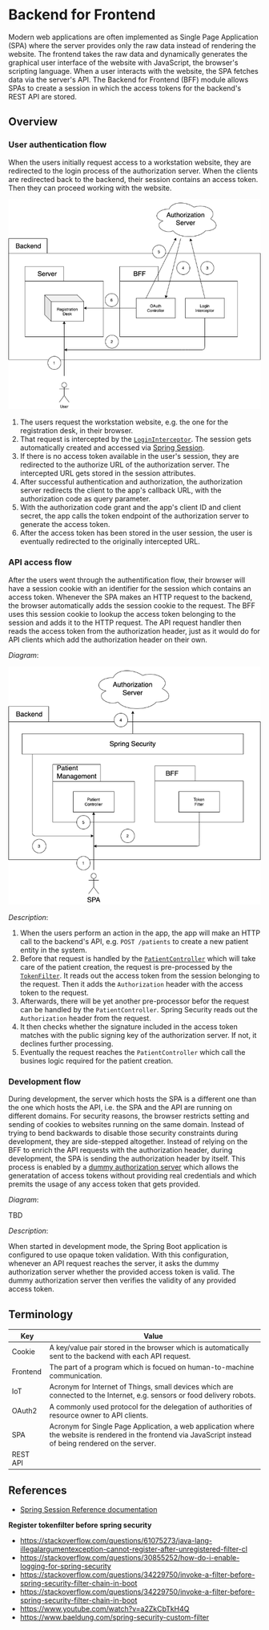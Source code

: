 # Backend for Frontend

Modern web applications are often implemented as Single Page Application (SPA) where the server provides only the raw data instead of rendering the website.
The frontend takes the raw data and dynamically generates the graphical user interface of the website with JavaScript, the browser's scripting language.
When a user interacts with the website, the SPA fetches data via the server's API.
The Backend for Frontend (BFF) module allows SPAs to create a session in which the access tokens for the backend's REST API are stored.

## Overview

### User authentication flow

When the users initially request access to a workstation website, they are redirected to the login process of the authorization server.
When the clients are redirected back to the backend, their session contains an access token.
Then they can proceed working with the website.

![Login flow](./doc/login-flow.png)

1. The users request the workstation website, e.g. the one for the registration desk, in their browser.
2. That request is intercepted by the [`LoginInterceptor`](./src/main/java/ksch/bff/LoginInterceptor.java). The session gets automatically created and accessed via [Spring Session](https://docs.spring.io/spring-session/reference/index.html).
3. If there is no access token available in the user's session, they are redirected to the authorize URL of the authorization server. The intercepted URL gets stored in the session attributes.
4. After successful authentication and authorization, the authorization server redirects the client to the app's callback URL, with the authorization code as query parameter.
5. With the authorization code grant and the app's client ID and client secret, the app calls the token endpoint of the authorization server to generate the access token.
6. After the access token has been stored in the user session, the user is eventually redirected to the originally intercepted URL.

### API access flow

After the users went through the authentification flow, their browser will have a session cookie with an identifier for the session which contains an access token. Whenever the SPA makes an HTTP request to the backend, the browser automatically adds the session cookie to the request. The BFF uses this session cookie to lookup the access token belonging to the session and adds it to the HTTP request. The API request handler then reads the access token from the authorization header, just as it would do for API clients which add the authorization header on their own.

_Diagram_:

![API access flow](./doc/api-access-flow.png)

_Description_:

1. When the users perform an action in the app, the app will make an HTTP call to the backend's API, e.g. `POST /patients` to create a new patient entity in the system.
2. Before that request is handled by the [`PatientController`](../ksch.patientmanagement/ksch.patientmanagement.impl/src/main/java/ksch/patientmanagement/http/PatientController.java) which will take care of the patient creation, the request is pre-processed by the [`TokenFilter`](./src/main/java/ksch/bff/TokenFilter.java). It reads out the access token from the session belonging to the request. Then it adds the `Authorization` header with the access token to the request.
3. Afterwards, there will be yet another pre-processor befor the request can be handled by the `PatientController`. Spring Security reads out the `Authorization` header from the request.
4. It then checks whether the signature included in the access token matches with the public signing key of the authorization server. If not, it declines further processing.
5. Eventually the request reaches the `PatientController` which call the busines logic required for the patient creation.

### Development flow

During development, the server which hosts the SPA is a different one than the one which hosts the API, i.e. the SPA and the API are running on different domains.
For security reasons, the browser restricts setting and sending of cookies to websites running on the same domain.
Instead of trying to bend backwards to disable those security constraints during development, they are side-stepped altogether.
Instead of relying on the BFF to enrich the API requests with the authorization header, during development, the SPA is sending the authorization header by itself.
This process is enabled by a [dummy authorization server](https://github.com/ksch-workflows/noauth) which allows the generatation of access tokens without providing real credentials and which premits the usage of any access token that gets provided.

_Diagram_:

TBD

_Description_:

When started in development mode, the Spring Boot application is configured to use opaque token validation.
With this configuration, whenever an API request reaches the server, it asks the dummy authorization server whether the provided access token is valid.
The dummy authorization server then verifies the validity of any provided access token.

## Terminology

| Key       | Value                                                                                                                                                        |
| --------- | ------------------------------------------------------------------------------------------------------------------------------------------------------------ |
| Cookie    | A key/value pair stored in the browser which is automatically sent to the backend with each API request.                                                     |
| Frontend  | The part of a program which is focued on human-to-machine communication.                                                                                     |
| IoT       | Acronym for Internet of Things, small devices which are connected to the Internet, e.g. sensors or food delivery robots.                                     |
| OAuth2    | A commonly used protocol for the delegation of authorities of resource owner to API clients.                                                                 |
| SPA       | Acronym for Single Page Application, a web application where the website is rendered in the frontend via JavaScript instead of being rendered on the server. |
| REST API  |                                                                                                                                                              |

## References

- [Spring Session Reference documentation](https://docs.spring.io/spring-session/reference/index.html)

**Register tokenfilter before spring security**

- https://stackoverflow.com/questions/61075273/java-lang-illegalargumentexception-cannot-register-after-unregistered-filter-cl
- https://stackoverflow.com/questions/30855252/how-do-i-enable-logging-for-spring-security
- https://stackoverflow.com/questions/34229750/invoke-a-filter-before-spring-security-filter-chain-in-boot
- https://stackoverflow.com/questions/34229750/invoke-a-filter-before-spring-security-filter-chain-in-boot
- https://www.youtube.com/watch?v=a2ZkCbTkH4Q
- https://www.baeldung.com/spring-security-custom-filter
